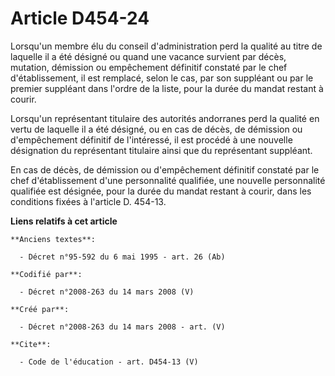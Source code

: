 # Article D454-24

Lorsqu'un membre élu du conseil d'administration perd la qualité au titre de laquelle il a été désigné ou quand une vacance
survient par décès, mutation, démission ou empêchement définitif constaté par le chef d'établissement, il est remplacé, selon
le cas, par son suppléant ou par le premier suppléant dans l'ordre de la liste, pour la durée du mandat restant à courir. 

Lorsqu'un représentant titulaire des autorités andorranes perd la qualité en vertu de laquelle il a été désigné, ou en cas de
décès, de démission ou d'empêchement définitif de l'intéressé, il est procédé à une nouvelle désignation du représentant
titulaire ainsi que du représentant suppléant. 

En cas de décès, de démission ou d'empêchement définitif constaté par le chef d'établissement d'une personnalité qualifiée,
une nouvelle personnalité qualifiée est désignée, pour la durée du mandat restant à courir, dans les conditions fixées à
l'article D. 454-13.

**Liens relatifs à cet article**

	**Anciens textes**:

	  - Décret n°95-592 du 6 mai 1995 - art. 26 (Ab)

	**Codifié par**:

	  - Décret n°2008-263 du 14 mars 2008 (V)

	**Créé par**:

	  - Décret n°2008-263 du 14 mars 2008 - art. (V)

	**Cite**:

	  - Code de l'éducation - art. D454-13 (V)
